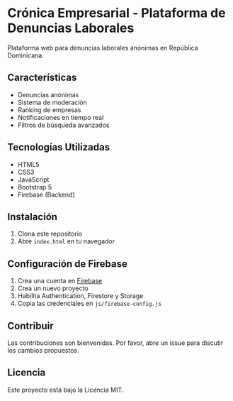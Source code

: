 # Crónica Empresarial - Plataforma de Denuncias Laborales

Plataforma web para denuncias laborales anónimas en República Dominicana.

## Características

- Denuncias anónimas
- Sistema de moderación
- Ranking de empresas
- Notificaciones en tiempo real
- Filtros de búsqueda avanzados

## Tecnologías Utilizadas

- HTML5
- CSS3
- JavaScript
- Bootstrap 5
- Firebase (Backend)

## Instalación

1. Clona este repositorio
2. Abre `index.html` en tu navegador

## Configuración de Firebase

1. Crea una cuenta en [Firebase](https://firebase.google.com)
2. Crea un nuevo proyecto
3. Habilita Authentication, Firestore y Storage
4. Copia las credenciales en `js/firebase-config.js`

## Contribuir

Las contribuciones son bienvenidas. Por favor, abre un issue para discutir los cambios propuestos.

## Licencia

Este proyecto está bajo la Licencia MIT. 
